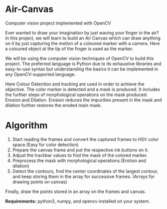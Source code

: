# Air-Canvas

Computer vision project implemented with OpenCV

Ever wanted to draw your imagination by just waving your finger in the air? In this project, we will learn to build an Air Canvas which can draw anything on it by just capturing the motion of a coloured marker with a camera. Here a coloured object at the tip of the finger is used as the marker.

We will be using the computer vision techniques of OpenCV to build this project. The preferred language is Python due to its exhaustive libraries and easy-to-use syntax but understanding the basics it can be implemented in any OpenCV-supported language.

Here Colour Detection and tracking are used in order to achieve the objective. The color marker is detected and a mask is produced. It includes the further steps of morphological operations on the mask produced: Erosion and Dilation. Erosion reduces the impurities present in the mask and dilation further restores the eroded main mask.

# Algorithm
1. Start reading the frames and convert the captured frames to HSV color space.(Easy for color detection)
2. Prepare the canvas frame and put the respective ink buttons on it.
3. Adjust the trackbar values to find the mask of the colored marker.
4. Preprocess the mask with morphological operations.(Erotion and dilation)
5. Detect the contours, find the center coordinates of the largest contour, and keep storing them in the array for successive frames. (Arrays for drawing points on canvas)

Finally, draw the points stored in an array on the frames and canvas.


**Requirements:** python3, numpy, and opencv installed on your system.
